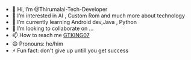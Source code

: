 - 👋 Hi, I’m @Thirumalai-Tech-Developer
- 👀 I’m interested in AI , Custom Rom and much more about technology
- 🌱 I’m currently learning Android dev,Java , Python 
- 💞️ I’m looking to collaborate on ...
- 📫 How to reach me [GTKING07](https://t.me/GTKING07)
- 😄 Pronouns: he/him
- ⚡ Fun fact: don't give up untill you get success

<!---
Thirumalai-Tech-Developer/Thirumalai-Tech-Developer is a ✨ special ✨ repository because its `README.md` (this file) appears on your GitHub profile.
You can click the Preview link to take a look at your changes.
--->
